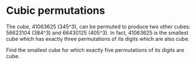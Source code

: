 # Cubic permutations

The cube, 41063625 (345^3), can be permuted to produce two other cubes: 56623104 (384^3) and 66430125 (405^3). In fact, 41063625 is the smallest cube which has exactly three permutations of its digits which are also cube.

Find the smallest cube for which exactly five permutations of its digits are cube.